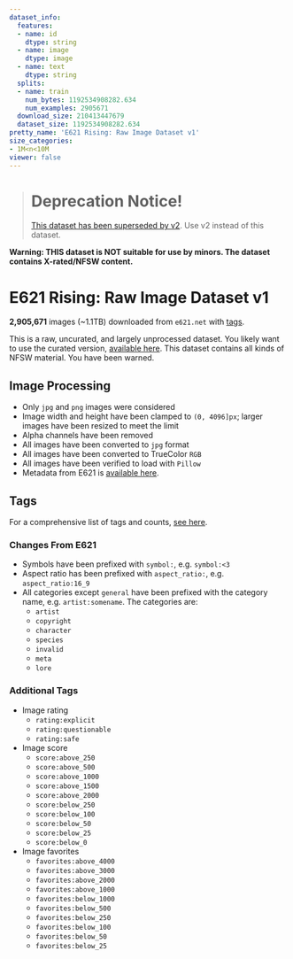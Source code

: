 ```yaml
---
dataset_info:
  features:
  - name: id
    dtype: string
  - name: image
    dtype: image
  - name: text
    dtype: string
  splits:
  - name: train
    num_bytes: 1192534908282.634
    num_examples: 2905671
  download_size: 210413447679
  dataset_size: 1192534908282.634
pretty_name: 'E621 Rising: Raw Image Dataset v1'
size_categories:
- 1M<n<10M
viewer: false
---
```


> # Deprecation Notice!
> [This dataset has been superseded by v2](https://huggingface.co/datasets/hearmeneigh/e621-rising-v2-raw). Use v2 instead of this dataset.


**Warning: THIS dataset is NOT suitable for use by minors. The dataset contains X-rated/NFSW content.**

# E621 Rising: Raw Image Dataset v1

**2,905,671** images (~1.1TB) downloaded from `e621.net` with [tags](https://huggingface.co/datasets/hearmeneigh/e621-rising-v1-raw/raw/main/meta/tag-counts.json).

This is a raw, uncurated, and largely unprocessed dataset. You likely want to use the curated version, [available here](https://huggingface.co/datasets/hearmeneigh/e621-rising-v1-curated). This dataset contains all kinds of NFSW material. You have been warned.

## Image Processing
* Only `jpg` and `png` images were considered
* Image width and height have been clamped to `(0, 4096]px`; larger images have been resized to meet the limit
* Alpha channels have been removed
* All images have been converted to `jpg` format
* All images have been converted to TrueColor `RGB`
* All images have been verified to load with `Pillow`
* Metadata from E621 is [available here](https://huggingface.co/datasets/hearmeneigh/e621-rising-v1-raw/tree/main/meta).

## Tags
For a comprehensive list of tags and counts, [see here](https://huggingface.co/datasets/hearmeneigh/e621-rising-v1-raw/raw/main/meta/tag-counts.json).

### Changes From E621
* Symbols have been prefixed with `symbol:`, e.g. `symbol:<3`
* Aspect ratio has been prefixed with `aspect_ratio:`, e.g. `aspect_ratio:16_9`
* All categories except `general` have been prefixed with the category name, e.g. `artist:somename`. The categories are:
  * `artist`
  * `copyright`
  * `character`
  * `species`
  * `invalid`
  * `meta`
  * `lore`

### Additional Tags
* Image rating
  * `rating:explicit`
  * `rating:questionable`
  * `rating:safe`
* Image score
  * `score:above_250`
  * `score:above_500`
  * `score:above_1000`
  * `score:above_1500`
  * `score:above_2000`
  * `score:below_250`
  * `score:below_100`
  * `score:below_50`
  * `score:below_25`
  * `score:below_0`
* Image favorites
  * `favorites:above_4000`
  * `favorites:above_3000`
  * `favorites:above_2000`
  * `favorites:above_1000`
  * `favorites:below_1000`
  * `favorites:below_500`
  * `favorites:below_250`
  * `favorites:below_100`
  * `favorites:below_50`
  * `favorites:below_25`